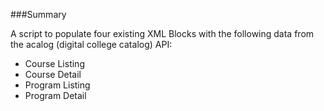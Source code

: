 ###Summary

A script to populate four existing XML Blocks with the following data from the acalog (digital college catalog) API:

* Course Listing
* Course Detail
* Program Listing
* Program Detail